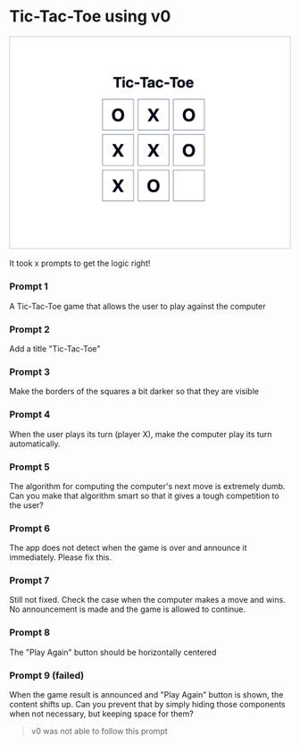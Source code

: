 # Tic-Tac-Toe using v0

![screenshot](assets/tic-tac-toe-v0.png)

It took x prompts to get the logic right!

### Prompt 1

A Tic-Tac-Toe game that allows the user to play against the computer

### Prompt 2

Add a title "Tic-Tac-Toe"

### Prompt 3

Make the borders of the squares a bit darker so that they are visible

### Prompt 4

When the user plays its turn (player X), make the computer play its turn
automatically.

### Prompt 5

The algorithm for computing the computer's next move is extremely dumb. Can you
make that algorithm smart so that it gives a tough competition to the user?

### Prompt 6

The app does not detect when the game is over and announce it immediately.
Please fix this.

### Prompt 7

Still not fixed. Check the case when the computer makes a move and wins. No
announcement is made and the game is allowed to continue.

### Prompt 8

The "Play Again" button should be horizontally centered

### Prompt 9 (failed)

When the game result is announced and "Play Again" button is shown, the content
shifts up. Can you prevent that by simply hiding those components when not
necessary, but keeping space for them?

> v0 was not able to follow this prompt
